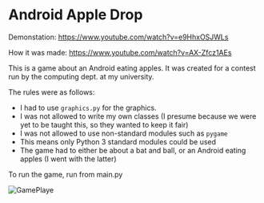 # Android Apple Drop

Demonstation: https://www.youtube.com/watch?v=e9HhxOSJWLs

How it was made: https://www.youtube.com/watch?v=AX-Zfcz1AEs

This is a game about an Android eating apples. It was created for a contest run by the computing dept. at my university.

The rules were as follows:

* I had to use `graphics.py` for the graphics.
* I was not allowed to write my own classes (I presume because we were yet to be taught this, so they wanted to keep it fair)
* I was not allowed to use non-standard modules such as `pygame`
* This means only Python 3 standard modules could be used
* The game had to either be about a bat and ball, or an Android eating apples (I went with the latter)

To run the game, run from main.py

![GamePlaye](https://i.imgur.com/rCsVO5N.png)

